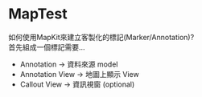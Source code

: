 # MapTest

如何使用MapKit來建立客製化的標記(Marker/Annotation)?  
首先組成一個標記需要...  
* Annotation -> 資料來源 model  
* Annotation View -> 地圖上顯示 View  
* Callout View -> 資訊視窗  (optional)

